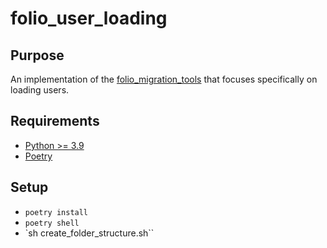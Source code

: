 # folio_user_loading

## Purpose

An implementation of the [folio_migration_tools](https://github.com/FOLIO-FSE/folio_migration_tools) that focuses specifically on loading users.

## Requirements

- [Python >= 3.9](https://www.python.org/downloads/)
- [Poetry](https://python-poetry.org/docs/)

## Setup

- `poetry install`
- `poetry shell`
- `sh create_folder_structure.sh``

##
